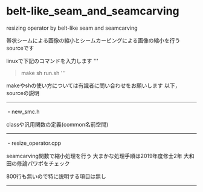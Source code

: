 # belt-like_seam_and_seamcarving
resizing operator by belt-like seam and seamcarving

帯状シームによる画像の縮小とシームカービングによる画像の縮小を行うsourceです

linuxで下記のコマンドを入力します
'''
> make
> sh run.sh
'''

makeやshの使い方については有識者に問い合わせをお願いします
以下，sourceの説明

-----------------
・new_smc.h
   
classや汎用関数の定義(common名前空間)

-----------------
・resize_operator.cpp
    
seamcarving関数で縮小処理を行う
大まかな処理手順は2019年度修士2年 大和田の修論パワポをチェック

800行も無いので特に説明する項目は無し

-----------------
